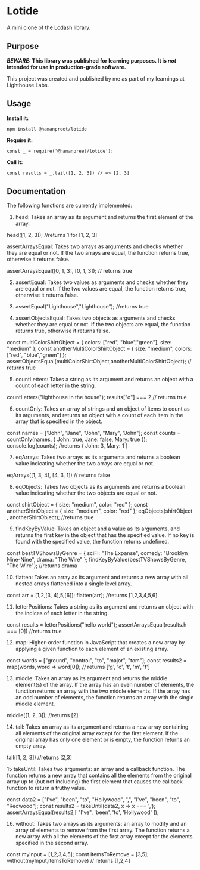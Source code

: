 # Lotide

A mini clone of the [Lodash](https://lodash.com) library.

## Purpose

**_BEWARE:_ This library was published for learning purposes. It is _not_ intended for use in production-grade software.**

This project was created and published by me as part of my learnings at Lighthouse Labs. 

## Usage

**Install it:**

`npm install @hamanpreet/lotide`

**Require it:**

`const _ = require('@hamanpreet/lotide');`

**Call it:**

`const results = _.tail([1, 2, 3]) // => [2, 3]`

## Documentation

The following functions are currently implemented:
1. head: Takes an array as its argument and returns the first element of the array.

head([1, 2, 3]);    //returns 1 for [1, 2, 3]


assertArraysEqual: Takes two arrays as arguments and checks whether they are equal or not. If the two arrays are equal, the function returns true, otherwise it returns false.

assertArraysEqual([0, 1, 3], [0, 1, 3]);  // returns true


2. assertEqual: Takes two values as arguments and checks whether they are equal or not. If the two values are equal, the function returns true, otherwise it returns false.

3. assertEqual("Lighthouse","Lighthouse");   //returns true


4. assertObjectsEqual: Takes two objects as arguments and checks whether they are equal or not. If the two objects are equal, the function returns true, otherwise it returns false.

const multiColorShirtObject = { colors: ["red", "blue","green"], size: "medium" };
const anotherMultiColorShirtObject = { size: "medium", colors: ["red", "blue","green"] };
assertObjectsEqual(multiColorShirtObject,anotherMultiColorShirtObject);    // returns true

5. countLetters:  Takes a string as its argument and returns an object with a count of each letter in the string.

countLetters("lighthouse in the house");
results["o"] === 2        // returns true

6. countOnly: Takes an array of strings and an object of items to count as its arguments, and returns an object with a count of each item in the array that is specified in the object.

const names = ["John", "Jane", "John", "Mary", "John"];
const counts = countOnly(names, { John: true, Jane: false, Mary: true });
console.log(counts);             //returns { John: 3, Mary: 1 }

7. eqArrays: Takes two arrays as its arguments and returns a boolean value indicating whether the two arrays are equal or not.

eqArrays([1, 3, 4], [4, 3, 1])       // returns false

8. eqObjects: Takes two objects as its arguments and returns a boolean value indicating whether the two objects are equal or not.

const shirtObject = { size: "medium", color: "red" };
const anotherShirtObject = { size: "medium", color: "red" };
eqObjects(shirtObject , anotherShirtObject);      //returns true

9. findKeyByValue: Takes an object and a value as its arguments, and returns the first key in the object that has the specified value. If no key is found with the specified value, the function returns undefined.

const bestTVShowsByGenre = { sciFi: "The Expanse",
  comedy: "Brooklyn Nine-Nine",
  drama:  "The Wire"
};
findKeyByValue(bestTVShowsByGenre, "The Wire");      //returns drama

10. flatten: Takes an array as its argument and returns a new array with all nested arrays flattened into a single level array.

const arr = [1,2,[3, 4],5,[6]];
flatten(arr);        //returns [1,2,3,4,5,6]

11. letterPositions: Takes a string as its argument and returns an object with the indices of each letter in the string. 

const results = letterPositions("hello world");
assertArraysEqual(results.h === [0])               //returns true

12. map: Higher-order function in JavaScript that creates a new array by applying a given function to each element of an existing array.

const words = ["ground", "control", "to", "major", "tom"];
const results2 = map(words, word => word[0]);   // returns ['g', 'c', 't', 'm', 't']

13. middle: Takes an array as its argument and returns the middle element(s) of the array. If the array has an even number of elements, the function returns an array with the two middle elements. If the array has an odd number of elements, the function returns an array with the single middle element.

middle([1, 2, 3]);            //returns [2]

14. tail: Takes an array as its argument and returns a new array containing all elements of the original array except for the first element. If the original array has only one element or is empty, the function returns an empty array.

tail([1, 2, 3])      //returns [2,3]

15 takeUntil: Takes two arguments: an array and a callback function. The function returns a new array that contains all the elements from the original array up to (but not including) the first element that causes the callback function to return a truthy value.

const data2 = ["I've", "been", "to", "Hollywood", ",", "I've", "been", "to", "Redwood"];
const results2 = takeUntil(data2, x => x === ',');
assertArraysEqual(results2,[ "I've", 'been', 'to', 'Hollywood' ]);

16. without: Takes two arrays as its arguments: an array to modify and an array of elements to remove from the first array. The function returns a new array with all the elements of the first array except for the elements specified in the second array.

const myInput = [1,2,3,4,5];
const itemsToRemove = [3,5];
without(myInput,itemsToRemove)            // returns [1,2,4]
  